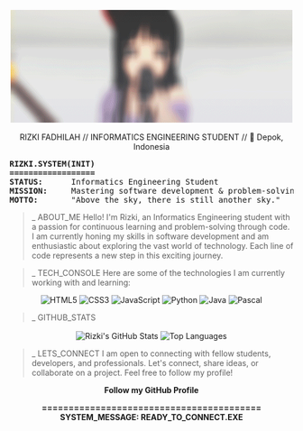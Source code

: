 <p align="center">
<img src="https://raw.githubusercontent.com/rizukurizu/Favicon-Area/refs/heads/main/Akiyama.Mio.full.3511806.gif" alt="Rizki Fadhilah's GitHub Banner">
</p>

<div align="center">

RIZKI FADHILAH
// INFORMATICS ENGINEERING STUDENT //
📍 Depok, Indonesia
</div>

<pre>
<b>RIZKI.SYSTEM(INIT)</b>
<b>==================</b>
<b>STATUS:</b>      Informatics Engineering Student
<b>MISSION:</b>     Mastering software development & problem-solving
<b>MOTTO:</b>       "Above the sky, there is still another sky."
</pre>

>_ ABOUT_ME
Hello! I'm Rizki, an Informatics Engineering student with a passion for continuous learning and problem-solving through code. I am currently honing my skills in software development and am enthusiastic about exploring the vast world of technology. Each line of code represents a new step in this exciting journey.

>_ TECH_CONSOLE
Here are some of the technologies I am currently working with and learning:

<p align="center">
<img src="https://img.shields.io/badge/html5-%23E34F26.svg?style=for-the-badge&logo=html5&logoColor=white" alt="HTML5"/>
<img src="https://img.shields.io/badge/css3-%231572B6.svg?style=for-the-badge&logo=css3&logoColor=white" alt="CSS3"/>
<img src="https://img.shields.io/badge/javascript-%23323330.svg?style=for-the-badge&logo=javascript&logoColor=%23F7DF1E" alt="JavaScript"/>
<img src="https://img.shields.io/badge/python-3670A0?style=for-the-badge&logo=python&logoColor=ffdd54" alt="Python"/>
<img src="https://img.shields.io/badge/java-%23ED8B00.svg?style=for-the-badge&logo=openjdk&logoColor=white" alt="Java"/>
<img src="https://img.shields.io/badge/pascal-%23E32E32.svg?style=for-the-badge&logo=delphi&logoColor=white" alt="Pascal"/>
</p>

>_ GITHUB_STATS
<p align="center">
<img align="center" src="https://github-readme-stats.vercel.app/api?username=rizukurizu&show_icons=true&theme=gruvbox" alt="Rizki's GitHub Stats" />
<img align="center" src="https://github-readme-stats.vercel.app/api/top-langs/?username=rizukurizu&layout=compact&theme=gruvbox" alt="Top Languages" />
</p>

>_ LETS_CONNECT
I am open to connecting with fellow students, developers, and professionals. Let's connect, share ideas, or collaborate on a project. Feel free to follow my profile!

<p align="center">
<b> Follow my GitHub Profile </b>
</p>

<p align="center">
<b>=========================================</b>
<br>
<b>SYSTEM_MESSAGE: READY_TO_CONNECT.EXE</b>
</p>
